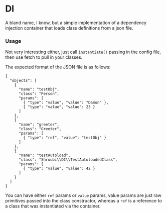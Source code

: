 # DI

A bland name, I know, but a simple implementation of a dependency injection container that loads class definitions from a json file.

### Usage

Not very interesting either, just call `instantiate()` passing in the config file, then use fetch to pull in your classes.

The expected format of the JSON file is as follows:

```
{
  "objects": [
    {
      "name": "testObj",
      "class": "Person",
      "params": [
        { "type": "value", "value": "Damon" },
        { "type": "value", "value": 23 }
      ]
    },
    {
      "name": "greeter",
      "class": "Greeter",
      "params": [
        { "type": "ref", "value": "testObj" }
      ]
    },
    {
      "name": "testAutoload",
      "class": "Shruubi\\DI\\TestAutoloadedClass",
      "params": [
        { "type": "value", "value": 42 }
      ]
    }
  ]
}
```

You can have either `ref` params or `value` params, value params are just raw primitives passed into the class constructor, whereas a `ref` is a reference to a class that was instantiated via the container.
